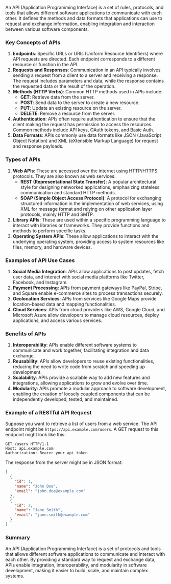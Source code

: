 An API (Application Programming Interface) is a set of rules, protocols, and tools that allows different software applications to communicate with each other. It defines the methods and data formats that applications can use to request and exchange information, enabling integration and interaction between various software components.

### Key Concepts of APIs

1. **Endpoints**: Specific URLs or URIs (Uniform Resource Identifiers) where API requests are directed. Each endpoint corresponds to a different resource or function in the API.
2. **Requests and Responses**: Communication in an API typically involves sending a request from a client to a server and receiving a response. The request includes parameters and data, while the response contains the requested data or the result of the operation.
3. **Methods (HTTP Verbs)**: Common HTTP methods used in APIs include:
   - **GET**: Retrieve data from the server.
   - **POST**: Send data to the server to create a new resource.
   - **PUT**: Update an existing resource on the server.
   - **DELETE**: Remove a resource from the server.
4. **Authentication**: APIs often require authentication to ensure that the client making the request has permission to access the resources. Common methods include API keys, OAuth tokens, and Basic Auth.
5. **Data Formats**: APIs commonly use data formats like JSON (JavaScript Object Notation) and XML (eXtensible Markup Language) for request and response payloads.

### Types of APIs

1. **Web APIs**: These are accessed over the internet using HTTP/HTTPS protocols. They are also known as web services.
   - **REST (Representational State Transfer)**: A popular architectural style for designing networked applications, emphasizing stateless communication and standard HTTP methods.
   - **SOAP (Simple Object Access Protocol)**: A protocol for exchanging structured information in the implementation of web services, using XML for message format and relying on other application layer protocols, mainly HTTP and SMTP.
2. **Library APIs**: These are used within a specific programming language to interact with libraries or frameworks. They provide functions and methods to perform specific tasks.
3. **Operating System APIs**: These allow applications to interact with the underlying operating system, providing access to system resources like files, memory, and hardware devices.

### Examples of API Use Cases

1. **Social Media Integration**: APIs allow applications to post updates, fetch user data, and interact with social media platforms like Twitter, Facebook, and Instagram.
2. **Payment Processing**: APIs from payment gateways like PayPal, Stripe, and Square enable e-commerce sites to process transactions securely.
3. **Geolocation Services**: APIs from services like Google Maps provide location-based data and mapping functionalities.
4. **Cloud Services**: APIs from cloud providers like AWS, Google Cloud, and Microsoft Azure allow developers to manage cloud resources, deploy applications, and access various services.

### Benefits of APIs

1. **Interoperability**: APIs enable different software systems to communicate and work together, facilitating integration and data exchange.
2. **Reusability**: APIs allow developers to reuse existing functionalities, reducing the need to write code from scratch and speeding up development.
3. **Scalability**: APIs provide a scalable way to add new features and integrations, allowing applications to grow and evolve over time.
4. **Modularity**: APIs promote a modular approach to software development, enabling the creation of loosely coupled components that can be independently developed, tested, and maintained.

### Example of a RESTful API Request

Suppose you want to retrieve a list of users from a web service. The API endpoint might be `https://api.example.com/users`. A GET request to this endpoint might look like this:

```http
GET /users HTTP/1.1
Host: api.example.com
Authorization: Bearer your_api_token
```

The response from the server might be in JSON format:

```json
[
  {
    "id": 1,
    "name": "John Doe",
    "email": "john.doe@example.com"
  },
  {
    "id": 2,
    "name": "Jane Smith",
    "email": "jane.smith@example.com"
  }
]
```

### Summary

An API (Application Programming Interface) is a set of protocols and tools that allows different software applications to communicate and interact with each other. By providing a standard way to request and exchange data, APIs enable integration, interoperability, and modularity in software development, making it easier to build, scale, and maintain complex systems.